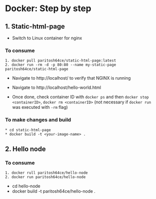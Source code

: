 # Docker: Step by step

## 1. Static-html-page

* Switch to Linux container for nginx

### To consume
```
1. docker pull paritosh64ce/static-html-page:latest
2. docker run -rm -d -p 80:80 --name my-static-page paritosh64ce/static-html-page
```

* Navigate to http://localhost/ to verify that NGINX is running
* Navigate to http://localhost/hello-world.html

* Once done, check container ID with `docker ps` and then `docker stop <containerID>`, `docker rm <containerID>` (not necessary if `docker run` was executed with `-rm` flag)


### To make changes and build
```
* cd static-html-page
* docker build -t <your-image-name> .
```


## 2. Hello node

### To consume
```
1. docker rull paritosh64ce/hello-node
2. docker run paritosh64ce/hello-node
```

* cd hello-node
* docker build -t paritosh64ce/hello-node .